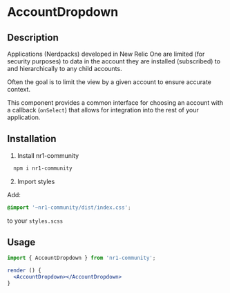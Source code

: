 # AccountDropdown

## Description

Applications (Nerdpacks) developed in New Relic One are limited (for security purposes) to data in the account they are installed (subscribed) to and hierarchically to any child accounts.

Often the goal is to limit the view by a given account to ensure accurate context.

This component provides a common interface for choosing an account with a callback (`onSelect`) that allows for integration into the rest of your application.

## Installation

1. Install nr1-community

  ```bash
    npm i nr1-community
  ```

2. Import styles

  Add:

  ```scss
  @import '~nr1-community/dist/index.css';
  ```

  to your `styles.scss`

## Usage

```jsx
import { AccountDropdown } from 'nr1-community';

render () {
  <AccountDropdown></AccountDropdown>
}
```
